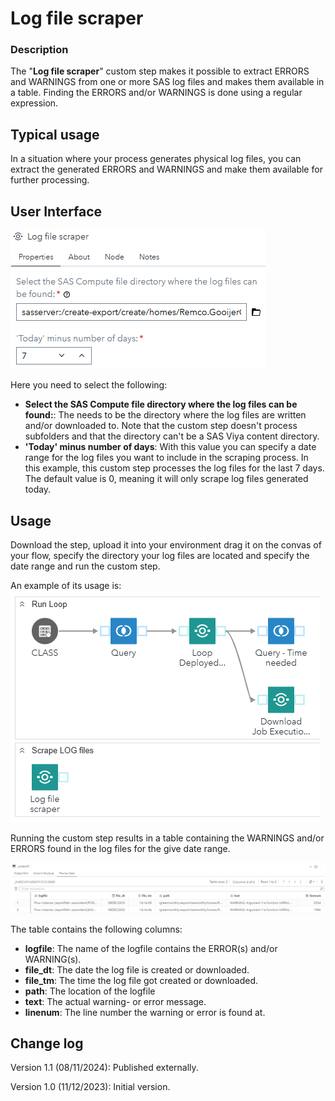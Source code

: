 # Log file scraper

### Description

The "**Log file scraper**" custom step makes it possible to extract ERRORS and WARNINGS from one or more SAS log files and makes them available in a table. Finding the ERRORS and/or WARNINGS is done using a regular expression.

## Typical usage

In a situation where your process generates physical log files, you can extract the generated ERRORS and WARNINGS and make them available for further processing.

## User Interface

![Properties](img/UI_Properties.PNG)

Here you need to select the following:
- **Select the SAS Compute file directory where the log files can be found:**: The needs to be the directory where the log files are written and/or downloaded to. Note that the custom step doesn't process subfolders and that the directory can't be a SAS Viya content directory.
- **'Today' minus number of days**: With this value you can specify a date range for the log files you want to include in the scraping process. In this example, this custom step processes the log files for the last 7 days. The default value is 0, meaning it will only scrape log files generated today.

## Usage
Download the step, upload it into your environment drag it on the convas of your flow, specify the directory your log files are located and specify the date range and run the custom step. 

An example of its usage is:
![Usage](img/UI_Usage.png)

Running the custom step results in a table containing the WARNINGS and/or ERRORS found in the log files for the give date range.

![Usage](img/Output_01.PNG)

The table contains the following columns:
- **logfile**: The name of the logfile contains the ERROR(s) and/or WARNING(s).
- **file_dt**: The date the log file is created or downloaded.
- **file_tm**: The time the log file got created or downloaded.
- **path**: The location of the logfile
- **text**: The actual warning- or error message.
- **linenum**: The line number the warning or error is found at.

## Change log
Version 1.1 (08/11/2024):   Published externally.

Version 1.0 (11/12/2023):   Initial version.

